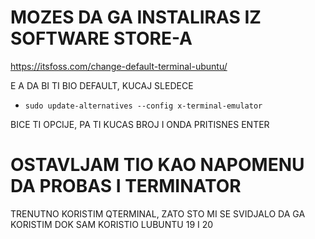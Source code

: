 # MOZES DA GA INSTALIRAS IZ SOFTWARE STORE-A

<https://itsfoss.com/change-default-terminal-ubuntu/>

E A DA BI TI BIO DEFAULT, KUCAJ SLEDECE

- `sudo update-alternatives --config x-terminal-emulator`

BICE TI OPCIJE, PA TI KUCAS BROJ I ONDA PRITISNES ENTER

# OSTAVLJAM TIO KAO NAPOMENU DA PROBAS I TERMINATOR

TRENUTNO KORISTIM QTERMINAL, ZATO STO MI SE SVIDJALO DA GA KORISTIM DOK SAM KORISTIO LUBUNTU 19 I 20
